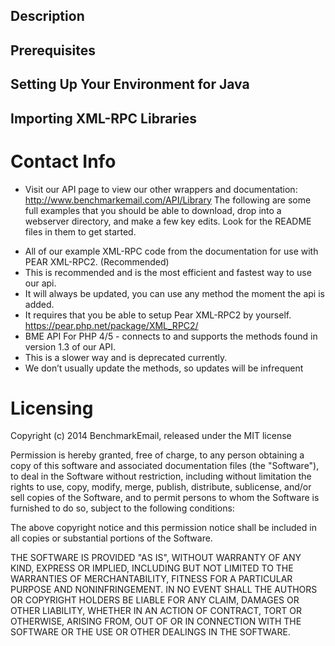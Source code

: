 ## Description
## Prerequisites
## Setting Up Your Environment for Java 
## Importing XML-RPC Libraries

# Contact Info 

- Visit our API page to view our other wrappers and documentation:<br>
        http://www.benchmarkemail.com/API/Library
The following are some full examples that you should be able to download, drop into a webserver directory, and make a few key edits. Look for the README files in them to get started.

* All of our example XML-RPC code from the documentation for use with PEAR XML-RPC2. (Recommended)
* This is recommended and is the most efficient and fastest way to use our api.
* It will always be updated, you can use any method the moment the api is added.
* It requires that you be able to setup Pear XML-RPC2 by yourself. https://pear.php.net/package/XML_RPC2/
* BME API For PHP 4/5 - connects to and supports the methods found in version 1.3 of our API.
* This is a slower way and is deprecated currently.
* We don’t usually update the methods, so updates will be infrequent

# Licensing 

Copyright (c) 2014 BenchmarkEmail, released under the MIT license

Permission is hereby granted, free of charge, to any person
obtaining a copy of this software and associated documentation
files (the "Software"), to deal in the Software without
restriction, including without limitation the rights to use,
copy, modify, merge, publish, distribute, sublicense, and/or sell
copies of the Software, and to permit persons to whom the
Software is furnished to do so, subject to the following
conditions:

The above copyright notice and this permission notice shall be
included in all copies or substantial portions of the Software.

THE SOFTWARE IS PROVIDED "AS IS", WITHOUT WARRANTY OF ANY KIND,
EXPRESS OR IMPLIED, INCLUDING BUT NOT LIMITED TO THE WARRANTIES
OF MERCHANTABILITY, FITNESS FOR A PARTICULAR PURPOSE AND
NONINFRINGEMENT. IN NO EVENT SHALL THE AUTHORS OR COPYRIGHT
HOLDERS BE LIABLE FOR ANY CLAIM, DAMAGES OR OTHER LIABILITY,
WHETHER IN AN ACTION OF CONTRACT, TORT OR OTHERWISE, ARISING
FROM, OUT OF OR IN CONNECTION WITH THE SOFTWARE OR THE USE OR
OTHER DEALINGS IN THE SOFTWARE.
